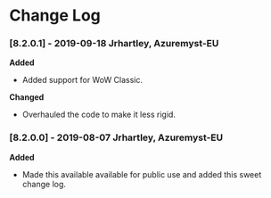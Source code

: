 # Change Log

### [8.2.0.1] - 2019-09-18 Jrhartley, Azuremyst-EU ###

**Added**
- Added support for WoW Classic.

**Changed**
- Overhauled the code to make it less rigid.

### [8.2.0.0] - 2019-08-07 Jrhartley, Azuremyst-EU ###

**Added**

- Made this available available for public use and added this sweet change log.